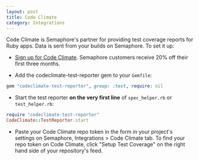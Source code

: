 ```yaml
---
layout: post
title: Code Climate
category: Integrations
---
```


Code Climate is Semaphore's partner for providing test coverage reports for Ruby apps. Data is sent from your builds on Semaphore. To set it up:

- [Sign up for Code Climate](https://codeclimate.com/partners/semaphore). Semaphore customers receive 20% off their first three months.

- Add the codeclimate-test-reporter gem to your `Gemfile`:

```ruby
gem "codeclimate-test-reporter", group: :test, require: nil
```

- Start the test reporter **on the very first line** of `spec_helper.rb` or `test_helper.rb`:

```ruby
require "codeclimate-test-reporter"
CodeClimate::TestReporter.start
```

- Paste your Code Climate repo token in the form in your project's settings on Semaphore, Integrations > Code Climate tab. To find your repo token on Code Climate, click "Setup Test Coverage" on the right hand side of your repository's feed.
